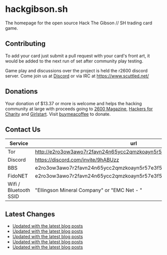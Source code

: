 # hackgibson.sh
The homepage for the open source Hack The Gibson // SH trading card game.


## Contributing

To add your card just submit a pull request with your card's front art, it would be added to the next run of set after community play testing.

Game play and discussions over the project is held the r2600 discord server. Come join us at [Discord](https://discord.com/invite/9hABUzz) or via IRC at https://www.scuttled.net/


## Donations

Your donation of $13.37 or more is welcome and helps the hacking community at large with proceeds going to [2600 Magazine](https://2600.com/), [Hackers for Charity](https://hackersforcharity.org) and [Girlstart](https://girlstart.org).  Visit [buymeacoffee](https://www.buymeacoffee.com/hackgibson.sh) to donate.


## Contact Us

Service | url
-|-
Tor | http://e2ro3ow3awo7r2favn24n65ycc2qmzkoayn5r57e3f56nvjwdcgg32ad.onion
Discord | https://discord.com/invite/9hABUzz
BBS | e2ro3ow3awo7r2favn24n65ycc2qmzkoayn5r57e3f56nvjwdcgg32ad.onion:23
FidoNET | e2ro3ow3awo7r2favn24n65ycc2qmzkoayn5r57e3f56nvjwdcgg32ad.onion:24554
Wifi / Bluetooth SSID | "Ellingson Mineral Company" or "EMC Net - <fidonet address>"

## Latest Changes
<!-- BLOG-POST-LIST:START -->
- [Updated with the latest blog posts](https://github.com/DFW2600/hackgibson.sh/commit/1e6b1a2d75c6dd753159abcdd75eecd75253ac02)
- [Updated with the latest blog posts](https://github.com/DFW2600/hackgibson.sh/commit/f097a1cb0bde5e4d5a2a6d4579a17e53d6318c45)
- [Updated with the latest blog posts](https://github.com/DFW2600/hackgibson.sh/commit/d27e3d94274edb810bd5a5fa6d5f059dabd2a34d)
- [Updated with the latest blog posts](https://github.com/DFW2600/hackgibson.sh/commit/1cd10fb4e60254622d337acb5edfca37d4a5af8d)
- [Updated with the latest blog posts](https://github.com/DFW2600/hackgibson.sh/commit/c695caaa3be31252515eaac31fd0d7a56fd7036e)
<!-- BLOG-POST-LIST:END -->
